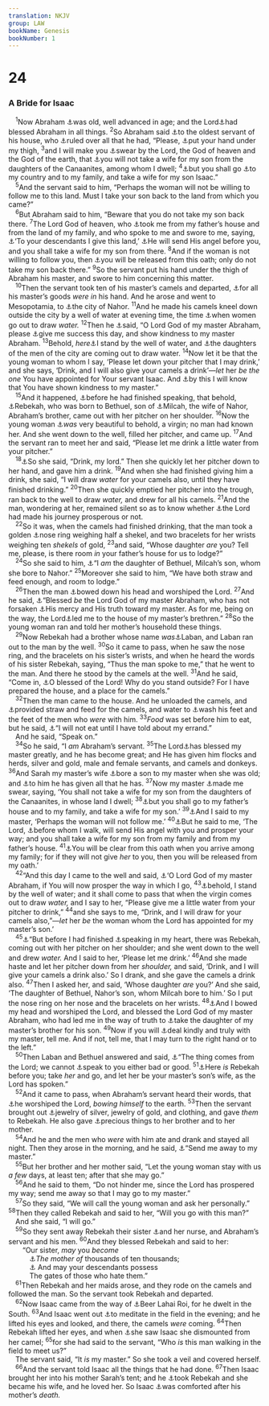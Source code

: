 ```yaml
---
translation: NKJV
group: LAW
bookName: Genesis 
bookNumber: 1
---
```


<div class="title"><h1>24</h1><h3>A Bride for Isaac</h3></div>
<span class="verse sa_24_1"> <sup>1</sup>Now Abraham <a data-toggle="tooltip" data-placement="bottom" title="Gen. 18:11; 21:5">⚓</a>was old, well advanced in age; and the Lord<a data-toggle="tooltip" data-placement="bottom" title="Gen. 12:2; 13:2; 24:35; Ps. 112:3; Prov. 10:22; (Gal. 3:9)">⚓</a>had blessed Abraham in all things. </span>
<span class="verse sa_24_2"><sup>2</sup>So Abraham said <a data-toggle="tooltip" data-placement="bottom" title="Gen. 15:2">⚓</a>to the oldest servant of his house, who <a data-toggle="tooltip" data-placement="bottom" title="Gen. 24:10; 39:4–6">⚓</a>ruled over all that he had, “Please, <a data-toggle="tooltip" data-placement="bottom" title="Gen. 47:29; 1 Chr. 29:24">⚓</a>put your hand under my thigh, </span>
<span class="verse sa_24_3"><sup>3</sup>and I will make you <a data-toggle="tooltip" data-placement="bottom" title="Gen. 14:19, 22">⚓</a>swear by the Lord, the God of heaven and the God of the earth, that <a data-toggle="tooltip" data-placement="bottom" title="Gen. 26:35; 28:2; Ex. 34:16; Deut. 7:3; 2 Cor. 6:14–17">⚓</a>you will not take a wife for my son from the daughters of the Canaanites, among whom I dwell; </span>
<span class="verse sa_24_4"><sup>4</sup><a data-toggle="tooltip" data-placement="bottom" title="Gen. 28:2">⚓</a>but you shall go <a data-toggle="tooltip" data-placement="bottom" title="Gen. 12:1; Heb. 11:15">⚓</a>to my country and to my family, and take a wife for my son Isaac.”<br/></span>
<span class="verse sa_24_5"> <sup>5</sup>And the servant said to him, “Perhaps the woman will not be willing to follow me to this land. Must I take your son back to the land from which you came?”<br/></span>
<span class="verse sa_24_6"> <sup>6</sup>But Abraham said to him, “Beware that you do not take my son back there. </span>
<span class="verse sa_24_7"><sup>7</sup>The Lord God of heaven, who <a data-toggle="tooltip" data-placement="bottom" title="Gen. 12:1; 24:3">⚓</a>took me from my father’s house and from the land of my family, and who spoke to me and swore to me, saying, <a data-toggle="tooltip" data-placement="bottom" title="Gen. 12:7; 13:15; 15:18; 17:8; Ex. 32:13; Deut. 1:8; 34:4; Acts 7:5">⚓</a>‘To your descendants I give this land,’ <a data-toggle="tooltip" data-placement="bottom" title="Gen. 16:7; 21:17; 22:11; Ex. 23:20, 23; 33:2; Heb. 1:4, 14">⚓</a>He will send His angel before you, and you shall take a wife for my son from there. </span>
<span class="verse sa_24_8"><sup>8</sup>And if the woman is not willing to follow you, then <a data-toggle="tooltip" data-placement="bottom" title="Josh. 2:17–20">⚓</a>you will be released from this oath; only do not take my son back there.” </span>
<span class="verse sa_24_9"><sup>9</sup>So the servant put his hand under the thigh of Abraham his master, and swore to him concerning this matter.<br/></span>
<span class="verse sa_24_10"> <sup>10</sup>Then the servant took ten of his master’s camels and departed, <a data-toggle="tooltip" data-placement="bottom" title="Gen. 24:2, 22">⚓</a>for all his master’s goods <i>were</i> <i>in</i> his hand. And he arose and went to Mesopotamia, to <a data-toggle="tooltip" data-placement="bottom" title="Gen. 11:31, 32; 22:20; 27:43; 29:5">⚓</a>the city of Nahor. </span>
<span class="verse sa_24_11"><sup>11</sup>And he made his camels kneel down outside the city by a well of water at evening time, the time <a data-toggle="tooltip" data-placement="bottom" title="Ex. 2:16; 1 Sam. 9:11">⚓</a>when women go out to draw <i>water.</i></span>
<span class="verse sa_24_12"><sup>12</sup>Then he <a data-toggle="tooltip" data-placement="bottom" title="Gen. 24:27, 42, 48; 26:24; 32:9; Ex. 3:6, 15">⚓</a>said, “O Lord God of my master Abraham, please <a data-toggle="tooltip" data-placement="bottom" title="Gen. 27:20; Neh. 1:11; Ps. 37:5">⚓</a>give me success this day, and show kindness to my master Abraham. </span>
<span class="verse sa_24_13"><sup>13</sup>Behold, <i>here</i><a data-toggle="tooltip" data-placement="bottom" title="Gen. 24:43">⚓</a>I stand by the well of water, and <a data-toggle="tooltip" data-placement="bottom" title="Ex. 2:16">⚓</a>the daughters of the men of the city are coming out to draw water. </span>
<span class="verse sa_24_14"><sup>14</sup>Now let it be that the young woman to whom I say, ‘Please let down your pitcher that I may drink,’ and she says, ‘Drink, and I will also give your camels a drink’—<i>let</i> her <i>be</i> <i>the</i> <i>one</i> You have appointed for Your servant Isaac. And <a data-toggle="tooltip" data-placement="bottom" title="Judg. 6:17, 37; 1 Sam. 14:10; 16:7; 20:7; 2 Kin. 20:9; Prov. 16:33; Acts 1:26">⚓</a>by this I will know that You have shown kindness to my master.”<br/></span>
<span class="verse sa_24_15"> <sup>15</sup>And it happened, <a data-toggle="tooltip" data-placement="bottom" title="Is. 65:24">⚓</a>before he had finished speaking, that behold, <a data-toggle="tooltip" data-placement="bottom" title="Gen. 24:45; 25:20">⚓</a>Rebekah, who was born to Bethuel, son of <a data-toggle="tooltip" data-placement="bottom" title="Gen. 22:20, 23">⚓</a>Milcah, the wife of Nahor, Abraham’s brother, came out with her pitcher on her shoulder. </span>
<span class="verse sa_24_16"><sup>16</sup>Now the young woman <a data-toggle="tooltip" data-placement="bottom" title="Gen. 12:11; 26:7; 29:17">⚓</a><i>was</i> very beautiful to behold, a virgin; no man had known her. And she went down to the well, filled her pitcher, and came up. </span>
<span class="verse sa_24_17"><sup>17</sup>And the servant ran to meet her and said, “Please let me drink a little water from your pitcher.”<br/></span>
<span class="verse sa_24_18"> <sup>18</sup><a data-toggle="tooltip" data-placement="bottom" title="Gen. 24:14, 46; (1 Pet. 3:8, 9)">⚓</a>So she said, “Drink, my lord.” Then she quickly let her pitcher down to her hand, and gave him a drink. </span>
<span class="verse sa_24_19"><sup>19</sup>And when she had finished giving him a drink, she said, “I will draw <i>water</i> for your camels also, until they have finished drinking.” </span>
<span class="verse sa_24_20"><sup>20</sup>Then she quickly emptied her pitcher into the trough, ran back to the well to draw <i>water,</i> and drew for all his camels. </span>
<span class="verse sa_24_21"><sup>21</sup>And the man, wondering at her, remained silent so as to know whether <a data-toggle="tooltip" data-placement="bottom" title="Gen. 24:12–14, 27, 52">⚓</a>the Lord had made his journey prosperous or not.<br/></span>
<span class="verse sa_24_22"> <sup>22</sup>So it was, when the camels had finished drinking, that the man took a golden <a data-toggle="tooltip" data-placement="bottom" title="Gen. 24:47; Ex. 32:2, 3; Is. 3:19–21">⚓</a>nose ring weighing half a shekel, and two bracelets for her wrists weighing ten <i>shekels</i> of gold, </span>
<span class="verse sa_24_23"><sup>23</sup>and said, “Whose daughter <i>are</i> you? Tell me, please, is there room <i>in</i> your father’s house for us to lodge?”<br/></span>
<span class="verse sa_24_24"> <sup>24</sup>So she said to him, <a data-toggle="tooltip" data-placement="bottom" title="Gen. 22:23; 24:15">⚓</a>“I <i>am</i> the daughter of Bethuel, Milcah’s son, whom she bore to Nahor.” </span>
<span class="verse sa_24_25"><sup>25</sup>Moreover she said to him, “We have both straw and feed enough, and room to lodge.”<br/></span>
<span class="verse sa_24_26"> <sup>26</sup>Then the man <a data-toggle="tooltip" data-placement="bottom" title="Gen. 24:48, 52; Ex. 4:31">⚓</a>bowed down his head and worshiped the Lord. </span>
<span class="verse sa_24_27"><sup>27</sup>And he said, <a data-toggle="tooltip" data-placement="bottom" title="Gen. 24:12, 42, 48; Ex. 18:10; Ruth 4:14; 1 Sam. 25:32, 39; 2 Sam. 18:28; Luke 1:68">⚓</a>“Blessed <i>be</i> the Lord God of my master Abraham, who has not forsaken <a data-toggle="tooltip" data-placement="bottom" title="Gen. 32:10; Ps. 98:3">⚓</a>His mercy and His truth toward my master. As for me, being on the way, the Lord<a data-toggle="tooltip" data-placement="bottom" title="Gen. 24:21, 48">⚓</a>led me to the house of my master’s brethren.” </span>
<span class="verse sa_24_28"><sup>28</sup>So the young woman ran and told her mother’s household these things.<br/></span>
<span class="verse sa_24_29"> <sup>29</sup>Now Rebekah had a brother whose name <i>was</i><a data-toggle="tooltip" data-placement="bottom" title="Gen. 29:5, 13">⚓</a>Laban, and Laban ran out to the man by the well. </span>
<span class="verse sa_24_30"><sup>30</sup>So it came to pass, when he saw the nose ring, and the bracelets on his sister’s wrists, and when he heard the words of his sister Rebekah, saying, “Thus the man spoke to me,” that he went to the man. And there he stood by the camels at the well. </span>
<span class="verse sa_24_31"><sup>31</sup>And he said, “Come in, <a data-toggle="tooltip" data-placement="bottom" title="Gen. 26:29; Judg. 17:2; Ruth 3:10; Ps. 115:15">⚓</a>O blessed of the Lord! Why do you stand outside? For I have prepared the house, and a place for the camels.”<br/></span>
<span class="verse sa_24_32"> <sup>32</sup>Then the man came to the house. And he unloaded the camels, and <a data-toggle="tooltip" data-placement="bottom" title="Gen. 43:24; Judg. 19:21">⚓</a>provided straw and feed for the camels, and water to <a data-toggle="tooltip" data-placement="bottom" title="Gen. 19:2; John 13:5, 13–15">⚓</a>wash his feet and the feet of the men who <i>were</i> with him. </span>
<span class="verse sa_24_33"><sup>33</sup><i>Food</i> was set before him to eat, but he said, <a data-toggle="tooltip" data-placement="bottom" title="Job 23:12; John 4:34; Eph. 6:5–7">⚓</a>“I will not eat until I have told about my errand.”<br/> And he said, “Speak on.”<br/></span>
<span class="verse sa_24_34"> <sup>34</sup>So he said, “I <i>am</i> Abraham’s servant. </span>
<span class="verse sa_24_35"><sup>35</sup>The Lord<a data-toggle="tooltip" data-placement="bottom" title="Gen. 13:2; 24:1">⚓</a>has blessed my master greatly, and he has become great; and He has given him flocks and herds, silver and gold, male and female servants, and camels and donkeys. </span>
<span class="verse sa_24_36"><sup>36</sup>And Sarah my master’s wife <a data-toggle="tooltip" data-placement="bottom" title="Gen. 21:1–7">⚓</a>bore a son to my master when she was old; and <a data-toggle="tooltip" data-placement="bottom" title="Gen. 21:10; 25:5">⚓</a>to him he has given all that he has. </span>
<span class="verse sa_24_37"><sup>37</sup>Now my master <a data-toggle="tooltip" data-placement="bottom" title="Gen. 24:2–4">⚓</a>made me swear, saying, ‘You shall not take a wife for my son from the daughters of the Canaanites, in whose land I dwell; </span>
<span class="verse sa_24_38"><sup>38</sup><a data-toggle="tooltip" data-placement="bottom" title="Gen. 24:4">⚓</a>but you shall go to my father’s house and to my family, and take a wife for my son.’ </span>
<span class="verse sa_24_39"><sup>39</sup><a data-toggle="tooltip" data-placement="bottom" title="Gen. 24:5">⚓</a>And I said to my master, ‘Perhaps the woman will not follow me.’ </span>
<span class="verse sa_24_40"><sup>40</sup><a data-toggle="tooltip" data-placement="bottom" title="Gen. 24:7">⚓</a>But he said to me, ‘The Lord, <a data-toggle="tooltip" data-placement="bottom" title="Gen. 5:22, 24; 17:1; 1 Kin. 8:23">⚓</a>before whom I walk, will send His angel with you and prosper your way; and you shall take a wife for my son from my family and from my father’s house. </span>
<span class="verse sa_24_41"><sup>41</sup><a data-toggle="tooltip" data-placement="bottom" title="Gen. 24:8">⚓</a>You will be clear from this oath when you arrive among my family; for if they will not give <i>her</i> to you, then you will be released from my oath.’<br/></span>
<span class="verse sa_24_42"> <sup>42</sup>“And this day I came to the well and said, <a data-toggle="tooltip" data-placement="bottom" title="Gen. 24:12">⚓</a>‘O Lord God of my master Abraham, if You will now prosper the way in which I go, </span>
<span class="verse sa_24_43"><sup>43</sup><a data-toggle="tooltip" data-placement="bottom" title="Gen. 24:13">⚓</a>behold, I stand by the well of water; and it shall come to pass that when the virgin comes out to draw <i>water,</i> and I say to her, “Please give me a little water from your pitcher to drink,” </span>
<span class="verse sa_24_44"><sup>44</sup>and she says to me, “Drink, and I will draw for your camels also,”—<i>let</i> her <i>be</i> the woman whom the Lord has appointed for my master’s son.’<br/></span>
<span class="verse sa_24_45"> <sup>45</sup><a data-toggle="tooltip" data-placement="bottom" title="Gen. 24:15">⚓</a>“But before I had finished <a data-toggle="tooltip" data-placement="bottom" title="1 Sam. 1:13">⚓</a>speaking in my heart, there was Rebekah, coming out with her pitcher on her shoulder; and she went down to the well and drew <i>water.</i> And I said to her, ‘Please let me drink.’ </span>
<span class="verse sa_24_46"><sup>46</sup>And she made haste and let her pitcher down from her <i>shoulder,</i> and said, ‘Drink, and I will give your camels a drink also.’ So I drank, and she gave the camels a drink also. </span>
<span class="verse sa_24_47"><sup>47</sup>Then I asked her, and said, ‘Whose daughter <i>are</i> you?’ And she said, ‘The daughter of Bethuel, Nahor’s son, whom Milcah bore to him.’ So I put the nose ring on her nose and the bracelets on her wrists. </span>
<span class="verse sa_24_48"><sup>48</sup><a data-toggle="tooltip" data-placement="bottom" title="Gen. 24:26, 52">⚓</a>And I bowed my head and worshiped the Lord, and blessed the Lord God of my master Abraham, who had led me in the way of truth to <a data-toggle="tooltip" data-placement="bottom" title="Gen. 22:23; 24:27; Ps. 32:8; 48:14; Is. 48:17">⚓</a>take the daughter of my master’s brother for his son. </span>
<span class="verse sa_24_49"><sup>49</sup>Now if you will <a data-toggle="tooltip" data-placement="bottom" title="Gen. 47:29; Josh. 2:14">⚓</a>deal kindly and truly with my master, tell me. And if not, tell me, that I may turn to the right hand or to the left.”<br/></span>
<span class="verse sa_24_50"> <sup>50</sup>Then Laban and Bethuel answered and said, <a data-toggle="tooltip" data-placement="bottom" title="Ps. 118:23; Matt. 21:42; Mark 12:11">⚓</a>“The thing comes from the Lord; we cannot <a data-toggle="tooltip" data-placement="bottom" title="Gen. 31:24, 29">⚓</a>speak to you either bad or good. </span>
<span class="verse sa_24_51"><sup>51</sup><a data-toggle="tooltip" data-placement="bottom" title="Gen. 20:15">⚓</a>Here <i>is</i> Rebekah before you; take <i>her</i> and go, and let her be your master’s son’s wife, as the Lord has spoken.”<br/></span>
<span class="verse sa_24_52"> <sup>52</sup>And it came to pass, when Abraham’s servant heard their words, that <a data-toggle="tooltip" data-placement="bottom" title="Gen. 24:26, 48">⚓</a>he worshiped the Lord, <i>bowing</i> <i>himself</i> to the earth. </span>
<span class="verse sa_24_53"><sup>53</sup>Then the servant brought out <a data-toggle="tooltip" data-placement="bottom" title="Gen. 24:10, 22; Ex. 3:22; 11:2; 12:35">⚓</a>jewelry of silver, jewelry of gold, and clothing, and gave <i>them</i> to Rebekah. He also gave <a data-toggle="tooltip" data-placement="bottom" title="2 Chr. 21:3; Ezra 1:6">⚓</a>precious things to her brother and to her mother.<br/></span>
<span class="verse sa_24_54"> <sup>54</sup>And he and the men who <i>were</i> with him ate and drank and stayed all night. Then they arose in the morning, and he said, <a data-toggle="tooltip" data-placement="bottom" title="Gen. 24:56, 59; 30:25">⚓</a>“Send me away to my master.”<br/></span>
<span class="verse sa_24_55"> <sup>55</sup>But her brother and her mother said, “Let the young woman stay with us <i>a</i> <i>few</i> days, at least ten; after that she may go.”<br/></span>
<span class="verse sa_24_56"> <sup>56</sup>And he said to them, “Do not hinder me, since the Lord has prospered my way; send me away so that I may go to my master.”<br/></span>
<span class="verse sa_24_57"> <sup>57</sup>So they said, “We will call the young woman and ask her personally.” </span>
<span class="verse sa_24_58"><sup>58</sup>Then they called Rebekah and said to her, “Will you go with this man?”<br/> And she said, “I will go.”<br/></span>
<span class="verse sa_24_59"> <sup>59</sup>So they sent away Rebekah their sister <a data-toggle="tooltip" data-placement="bottom" title="Gen. 35:8">⚓</a>and her nurse, and Abraham’s servant and his men. </span>
<span class="verse sa_24_60"><sup>60</sup>And they blessed Rebekah and said to her:<br/>  “Our sister, <i>may</i> you <i>become</i><br/>   <a data-toggle="tooltip" data-placement="bottom" title="Gen. 17:16">⚓</a><i>The</i> <i>mother</i> <i>of</i> thousands of ten thousands;<br/>   <a data-toggle="tooltip" data-placement="bottom" title="Gen. 22:17; 28:14">⚓</a> And may your descendants possess<br/>   The gates of those who hate them.”<br/></span>
<span class="verse sa_24_61"> <sup>61</sup>Then Rebekah and her maids arose, and they rode on the camels and followed the man. So the servant took Rebekah and departed.<br/></span>
<span class="verse sa_24_62"> <sup>62</sup>Now Isaac came from the way of <a data-toggle="tooltip" data-placement="bottom" title="Gen. 16:14; 25:11">⚓</a>Beer Lahai Roi, for he dwelt in the South. </span>
<span class="verse sa_24_63"><sup>63</sup>And Isaac went out <a data-toggle="tooltip" data-placement="bottom" title="Josh. 1:8; Ps. 1:2; 77:12; 119:15, 27, 48; 143:5; 145:5">⚓</a>to meditate in the field in the evening; and he lifted his eyes and looked, and there, the camels <i>were</i> coming. </span>
<span class="verse sa_24_64"><sup>64</sup>Then Rebekah lifted her eyes, and when <a data-toggle="tooltip" data-placement="bottom" title="Josh. 15:18">⚓</a>she saw Isaac she dismounted from her camel; </span>
<span class="verse sa_24_65"><sup>65</sup>for she had said to the servant, “Who <i>is</i> this man walking in the field to meet us?”<br/> The servant said, “It <i>is</i> my master.” So she took a veil and covered herself.<br/></span>
<span class="verse sa_24_66"> <sup>66</sup>And the servant told Isaac all the things that he had done. </span>
<span class="verse sa_24_67"><sup>67</sup>Then Isaac brought her into his mother Sarah’s tent; and he <a data-toggle="tooltip" data-placement="bottom" title="Gen. 25:20; 29:20; Prov. 18:22">⚓</a>took Rebekah and she became his wife, and he loved her. So Isaac <a data-toggle="tooltip" data-placement="bottom" title="Gen. 23:1, 2; 38:12">⚓</a>was comforted after his mother’s <i>death.</i><br/></span>

